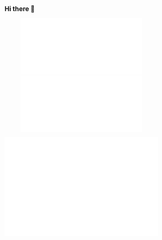 ## Hi there 👋

<p align="center"><img src="/metrics.classic.svg" alt="Metrics" width="400"><img src="/metrics.plugin.music.playlist.spotify.svg" alt="Music" width="400"></p>
<p align="center"><img src="metrics.plugin.isocalendar.fullyear.svg" alt="Calendar" width="900"></p>
<!-- <p align="center"><img src="/metrics.plugin.achievements.compact.svg" alt="Achievements" width="400"></p> -->

<!--
**trueNebula/trueNebula** is a ✨ _special_ ✨ repository because its `README.md` (this file) appears on your GitHub profile.

Here are some ideas to get you started:

- 🔭 I’m currently working on ...
- 🌱 I’m currently learning ...
- 👯 I’m looking to collaborate on ...
- 🤔 I’m looking for help with ...
- 💬 Ask me about ...
- 📫 How to reach me: ...
- 😄 Pronouns: ...
- ⚡ Fun fact: ...
-->
